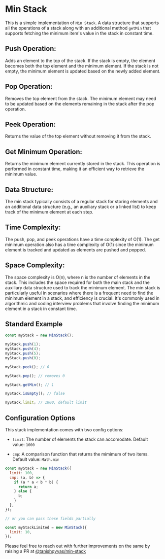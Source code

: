 # Min Stack

This is a simple implementation of `Min Stack`. A data structure that supports all the operations of a stack along with an additional method `getMin` that supports fetching the minimum item's value in the stack in constant time.

## Push Operation:

Adds an element to the top of the stack.
If the stack is empty, the element becomes both the top element and the minimum element.
If the stack is not empty, the minimum element is updated based on the newly added element.

## Pop Operation:

Removes the top element from the stack.
The minimum element may need to be updated based on the elements remaining in the stack after the pop operation.

## Peek Operation:

Returns the value of the top element without removing it from the stack.

## Get Minimum Operation:

Returns the minimum element currently stored in the stack.
This operation is performed in constant time, making it an efficient way to retrieve the minimum value.

## Data Structure:

The min stack typically consists of a regular stack for storing elements and an additional data structure (e.g., an auxiliary stack or a linked list) to keep track of the minimum element at each step.

## Time Complexity:

The push, pop, and peek operations have a time complexity of O(1).
The get minimum operation also has a time complexity of O(1) since the minimum element is tracked and updated as elements are pushed and popped.

## Space Complexity:

The space complexity is O(n), where n is the number of elements in the stack. This includes the space required for both the main stack and the auxiliary data structure used to track the minimum element.
The min stack is particularly useful in scenarios where there is a frequent need to find the minimum element in a stack, and efficiency is crucial. It's commonly used in algorithmic and coding interview problems that involve finding the minimum element in a stack in constant time.

## Standard Example

```javascript
const myStack = new MinStack();

myStack.push(1);
myStack.push(4);
myStack.push(5);
myStack.push(0);

myStack.peek(); // 0

myStack.pop(); // removes 0

myStack.getMin(); // 1

myStack.isEmpty(); // false

myStack.limit; // 1000, default limit
```

## Configuration Options

This stack implementation comes with two config options:

- `limit`: The number of elements the stack can accomodate. Default value: `1000`

- `cmp`: A comparison function that returns the mimimum of two items. Default value: `Math.min`

```javascript
const myStack = new MinStack({
  limit: 100,
  cmp: (a, b) => {
    if (a * a < b * b) {
      return a;
    } else {
      b;
    }
  },
});

// or you can pass these fields partially

const myStackLimited = new MinStack({
  limit: 10,
});
```

Please feel free to reach out with further improvements on the same by raising a PR at [@tanishqvyas/min-stack](https://github.com/tanishqvyas/min-stack)
